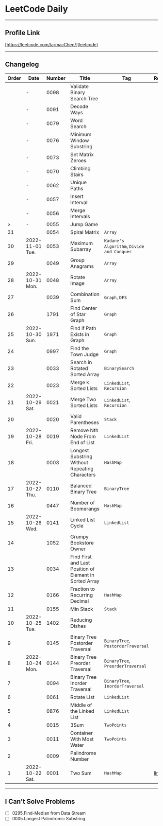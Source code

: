 # LeetCode Daily

---

## Profile Link
[https://leetcode.com/tarmacChen/][leetcode]

---

## Changelog

| Order | Date            | Number | Title                                                   | Tag                                        | ReadMe       |
|-------|-----------------|--------|---------------------------------------------------------|--------------------------------------------|--------------|
|       | -               | 0098   | Validate Binary Search Tree                             |                                            |              |
|       | -               | 0091   | Decode Ways                                             |                                            |              |
|       | -               | 0079   | Word Search                                             |                                            |              |
|       | -               | 0076   | Minimum Window Substring                                |                                            |              |
|       | -               | 0073   | Set Matrix Zeroes                                       |                                            |              |
|       | -               | 0070   | Climbing Stairs                                         |                                            |              |
|       | -               | 0062   | Unique Paths                                            |                                            |              |
|       | -               | 0057   | Insert Interval                                         |                                            |              |
|       | -               | 0056   | Merge Intervals                                         |                                            |              |
| >     | -               | 0055   | Jump Game                                               |                                            |              |
| 31    |                 | 0054   | Spiral Matrix                                           | `Array`                                    |              |
| 30    | 2022-11-01 Tue. | 0053   | Maximum Subarray                                        | `Kadane's Algorithm`, `Divide and Conquer` |              |
| 29    |                 | 0049   | Group Anagrams                                          | `Array`                                    |              |
| 28    | 2022-10-31 Mon. | 0048   | Rotate Image                                            | `Array`                                    |              |
| 27    |                 | 0039   | Combination Sum                                         | `Graph`, `DFS`                             |              |
| 26    |                 | 1791   | Find Center of Star Graph                               | `Graph`                                    |              |
| 25    | 2022-10-30 Sun. | 1971   | Find if Path Exists in Graph                            | `Graph`                                    |              |
| 24    |                 | 0997   | Find the Town Judge                                     | `Graph`                                    |              |
| 23    |                 | 0033   | Search in Rotated Sorted Array                          | `BinarySearch`                             |              |
| 22    |                 | 0023   | Merge k Sorted Lists                                    | `LinkedList`, `Recursion`                  |              |
| 21    | 2022-10-29 Sat. | 0021   | Merge Two Sorted Lists                                  | `LinkedList`, `Recursion`                  |              |
| 20    |                 | 0020   | Valid Parentheses                                       | `Stack`                                    |              |
| 19    | 2022-10-28 Fri. | 0019   | Remove Nth Node From End of List                        | `LinkedList`                               |              |
| 18    |                 | 0003   | Longest Substring Without Repeating Characters          | `HashMap`                                  |              |
| 17    | 2022-10-27 Thu. | 0110   | Balanced Binary Tree                                    | `BinaryTree`                               |              |
| 16    |                 | 0447   | Number of Boomerangs                                    | `HashMap`                                  |              |
| 15    | 2022-10-26 Wed. | 0141   | Linked List Cycle                                       | `LinkedList`                               |              |
| 14    |                 | 1052   | Grumpy Bookstore Owner                                  |                                            |              |
| 13    |                 | 0034   | Find First and Last Position of Element in Sorted Array |                                            |              |
| 12    |                 | 0166   | Fraction to Recurring Decimal                           | `HashMap`                                  |              |
| 11    |                 | 0155   | Min Stack                                               | `Stack`                                    |              |
| 10    | 2022-10-25 Tue. | 1402   | Reducing Dishes                                         |                                            |              |
| 9     |                 | 0145   | Binary Tree Postorder Traversal                         | `BinaryTree`, `PostorderTraversal`         |              |
| 8     | 2022-10-24 Mon. | 0144   | Binary Tree Preorder Traversal                          | `BinaryTree`, `PreorderTraversal`          |              |
| 7     |                 | 0094   | Binary Tree Inorder Traversal                           | `BinaryTree`, `InorderTraversal`           |              |
| 6     |                 | 0061   | Rotate List                                             | `LinkedList`                               |              |
| 5     |                 | 0876   | Middle of the Linked List                               | `LinkedList`                               |              |
| 4     |                 | 0015   | 3Sum                                                    | `TwoPoints`                                |              |
| 3     |                 | 0011   | Container With Most Water                               | `TwoPoints`                                |              |
| 2     |                 | 0009   | Palindrome Number                                       |                                            |              |
| 1     | 2022-10-22 Sat. | 0001   | Two Sum                                                 | `HashMap`                                  | [link][0001] |

---

## I Can't Solve Problems 

- [ ] 0295.Find-Median from Data Stream
- [ ] 0005.Longest Palindromic Substring

[profile]: https://github.com/tarmacChen/LeetCode
[leetcode]: https://leetcode.com/tarmacChen/
[0001]: https://github.com/tarmacChen/LeetCode/tree/main/0001.TwoSum